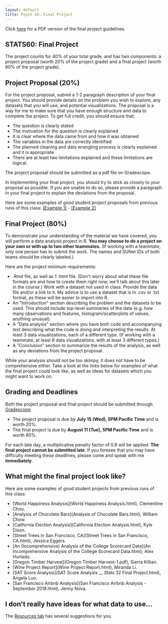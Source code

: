 ```yaml
---
layout: default
title: Psych 10: Final Project
---
```


Click [here](project.pdf) for a PDF version of the final project guidelines.

## STATS60: Final Project

The project counts for 40% of your total grade, and has two components: a project proposal (worth 20% of the project grade)  and a final project (worth 80% of the project grade).

## Project Proposal (20%)

For the project proposal, submit a 1-2 paragraph description of your final project. You should provide details on the problem you wish to explore, any datasets that you will use, and potential visualizations. The proposal is a way for me to make sure that you have enough structure and data to complete the project. To get full credit, you should ensure that:
- The question is clearly stated
- The motivation for the question is clearly explained
- It is clear where the data came from and how it was obtained
- The variables in the data are correctly identified
- The planned cleaning and data wrangling process is clearly explained and it is appropriate
- There are at least two limitations explained and these limitations are logical.


The project proposal should be submitted as a pdf file on Gradescope.

In implementing your final project, you should try to stick as closely to your proposal as possible. If you are unable to do so, please provide a paragraph in your final project to explain the deviations from the proposal.

Here are some examples of good student project proposals from previous runs of this class: [[Example 1]](proposal1.pdf) - [[Example 2]](proposal2.pdf)

## Final Project (80%)

To demonstrate your understanding of the material we have covered, you will perform a data analysis project in R. 
**You may choose to do a project on your own or with up to two other teammates.** (If working with a teammate, only one person has to submit the work. The names and SUNet IDs of both teams should be clearly labeled.)

Here are the project minimum requirements:

- .Rmd file, as well as 1 .html file. (Don't worry about what these file formats are and how to create them right now; we'll talk about this later in the course.)
Work with a dataset not used in class. Provide the data file and/or a link to it. My advice is to use a dataset that is in .csv or .txt format, as these will be easier to import into R.
- An "Introduction" section describing the problem and the datasets to be used. This should include top-level summaries of the data (e.g. how many observations and features, histogram/scatterplots of values, anything unusual).
- A "Data analysis" section where you have both code and accompanying text describing what the code is doing and interpreting the results.
At least 3 data visualizations, each of a different type. (If working with a teammate, at least 6 data visualizations, with at least 3 different types.)
- A "Conclusion" section to summarize the results of the analysis, as well as any deviations from the project proposal.

While your analysis should not be too skimpy, it does not have to be comprehensive either. Take a look at the links below for examples of what the final project could look like, as well as ideas for datasets which you might want to work on.

## Grading and Deadlines

Both the project proposal and final project should be submitted through [Gradescope](https://gradescope.com).

- The project proposal is due by **July 15 (Wed), 5PM Pacific Time** and is worth 20%.
- The final project is due by **August 11 (Tue), 5PM Pacific Time** and is worth 80%.

For each late day, a multiplicative penalty factor of 0.8 will be applied. **The final project cannot be submitted late**. If you foresee that you may have difficulty meeting these deadlines, please come and speak with me **immediately**.

## What might the final project look like?

Here are some examples of good student projects from previous runs of this class:

- [World Happiness Analysis](World Happiness Analysis.html), Clementine Chou.
- [Analysis of Chocolate Bars](Analysis of Chocolate Bars.html), William Chow.
- [California Election Analysis](California Election Analysis.html), Kyle Dixon.
- [Street Trees in San Francisco, CA](Street Trees in San Francisco, CA.html), Jessica Eggers.
- [An (Incomprehensive) Analysis of the College Scorecard Data](An Incomprehensive Analysis of the College Scorecard Data.html), Alex Hurtado.
- [Oregon Timber Harvest](Oregon Timber Harvest-1.pdf), Sierra Killian.
- [Wine Project Report](Wine Project Report.html), Miranda Li.
- [SAT Score Analysis](SAT Score Analysis __ Stats 32 Final Project.html), Angela Luo.
- [San Francisco Airbnb Analysis](San Francisco Airbnb Analysis - September 2018.html), Jenny Nova.

## I don't really have ideas for what data to use...

The [Resources tab](../resources) has several suggestions for you.

